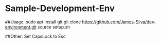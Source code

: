 # Sample-Development-Env

##Usage:
sudo apt install git
git clone https://github.com/James-Silva/dev-environment.git
source setup.sh

##Other:
Set CapsLock to Esc
